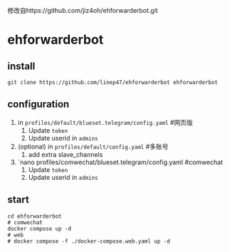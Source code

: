 修改自https://github.com/jiz4oh/ehforwarderbot.git
# ehforwarderbot

## install

```console
git clone https://github.com/linep47/ehforwarderbot ehforwarderbot
```

## configuration

1. in `profiles/default/blueset.telegram/config.yaml` #网页版
   1. Update `token`
   2. Update userid in `admins`
2. (optional) in `profiles/default/config.yaml` #多账号
   1. add extra slave_channels
3. `nano profiles/comwechat/blueset.telegram/config.yaml #comwechat
   1. Update `token`
   2. Update userid in `admins`
## start

```console
cd ehforwarderbot
# comwechat
docker compose up -d
# web
# docker compose -f ./docker-compose.web.yaml up -d
```

